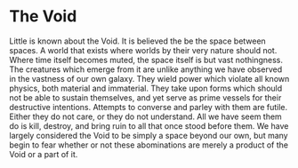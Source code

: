 # The Void
Little is known about the Void. It is believed the be the space between spaces. A world that exists where worlds by their very nature should not. Where time itself becomes muted, the space itself is but vast nothingness.
The creatures which emerge from it are unlike anything we have observed in the vastness of our own galaxy. They wield power which violate all known physics, both material and immaterial. They take upon forms which
should not be able to sustain themselves, and yet serve as prime vessels for their destructive intentions. Attempts to converse and parley with them are futile. Either they do not care, or they do not understand. All we have seem them do is kill, destroy, and bring ruin to all that once stood before them.
We have largely considered the Void to be simply a space beyond our own, but many begin to fear whether or not these abominations are merely a product of the Void or a part of it.
